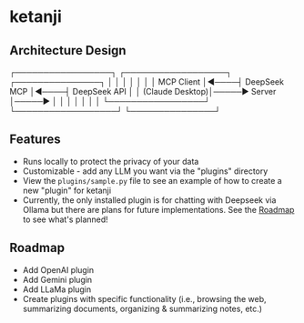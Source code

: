 # ketanji

## Architecture Design

┌─────────────────┐     ┌──────────────────┐     ┌───────────────┐
│                 │     │                  │     │               │
│    MCP Client   │◄────┤  DeepSeek MCP    │◄────┤  DeepSeek API │
│ (Claude Desktop)│─────►     Server       │─────►               │
│                 │     │                  │     │               │
└─────────────────┘     └──────────────────┘     └───────────────┘

## Features

- Runs locally to protect the privacy of your data
- Customizable - add any LLM you want via the "plugins" directory
- View the `plugins/sample.py` file to see an example of how to create a new "plugin" for ketanji
- Currently, the only installed plugin is for chatting with Deepseek via Ollama but there are plans for future implementations. See the [Roadmap](#roadmap) to see what's planned!

## Roadmap

- Add OpenAI plugin
- Add Gemini plugin
- Add LLaMa plugin
- Create plugins with specific functionality (i.e., browsing the web, summarizing documents, organizing & summarizing notes, etc.)
